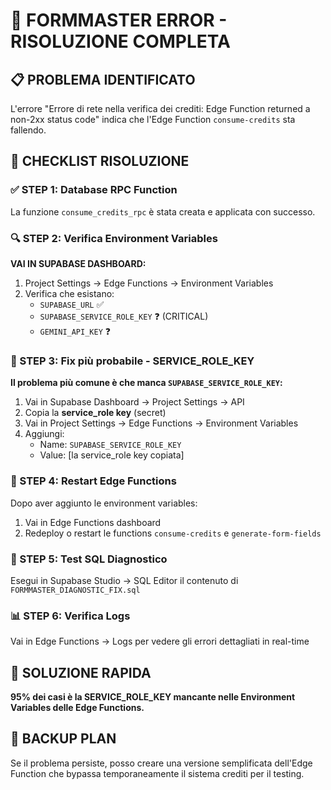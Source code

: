 # 🚨 FORMMASTER ERROR - RISOLUZIONE COMPLETA

## 📋 PROBLEMA IDENTIFICATO
L'errore "Errore di rete nella verifica dei crediti: Edge Function returned a non-2xx status code" indica che l'Edge Function `consume-credits` sta fallendo.

## 🔧 CHECKLIST RISOLUZIONE

### ✅ STEP 1: Database RPC Function
La funzione `consume_credits_rpc` è stata creata e applicata con successo.

### 🔍 STEP 2: Verifica Environment Variables
**VAI IN SUPABASE DASHBOARD:**
1. Project Settings → Edge Functions → Environment Variables
2. Verifica che esistano:
   - `SUPABASE_URL` ✅
   - `SUPABASE_SERVICE_ROLE_KEY` ❓ (CRITICAL)
   - `GEMINI_API_KEY` ❓

### 🚨 STEP 3: Fix più probabile - SERVICE_ROLE_KEY
**Il problema più comune è che manca `SUPABASE_SERVICE_ROLE_KEY`:**

1. Vai in Supabase Dashboard → Project Settings → API
2. Copia la **service_role key** (secret)  
3. Vai in Project Settings → Edge Functions → Environment Variables
4. Aggiungi:
   - Name: `SUPABASE_SERVICE_ROLE_KEY`
   - Value: [la service_role key copiata]

### 🔄 STEP 4: Restart Edge Functions
Dopo aver aggiunto le environment variables:
1. Vai in Edge Functions dashboard
2. Redeploy o restart le functions `consume-credits` e `generate-form-fields`

### 🧪 STEP 5: Test SQL Diagnostico
Esegui in Supabase Studio → SQL Editor il contenuto di `FORMMASTER_DIAGNOSTIC_FIX.sql`

### 📊 STEP 6: Verifica Logs
Vai in Edge Functions → Logs per vedere gli errori dettagliati in real-time

## 🎯 SOLUZIONE RAPIDA
**95% dei casi è la SERVICE_ROLE_KEY mancante nelle Environment Variables delle Edge Functions.**

## 🔧 BACKUP PLAN
Se il problema persiste, posso creare una versione semplificata dell'Edge Function che bypassa temporaneamente il sistema crediti per il testing.